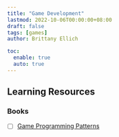 ```yaml
---
title: "Game Development"
lastmod: 2022-10-06T00:00:00+08:00
draft: false
tags: [games]
author: Brittany Ellich

toc:
  enable: true
  auto: true
---
```


## Learning Resources

### Books

* [ ] [Game Programming Patterns](http://gameprogrammingpatterns.com/)
